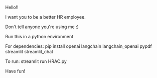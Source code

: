 Hello!!

I want you to be a better HR employee.

Don't tell anyone you're using me :)

Run this in a python environment

For dependencies:
pip install openai  langchain langchain_openai pypdf streamlit streamlit_chat

To run:
streamlit run HRAC.py

Have fun!
